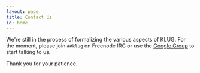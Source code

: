 ```yaml
---
layout: page
title: Contact Us
id: home
---
```


We're still in the process of formalizing the various aspects of KLUG.
For the moment, please join `##klug` on Freenode IRC or use the
[Google Group](http://groups.google.com/group/kgplug) to start talking
to us.

Thank you for your patience.
